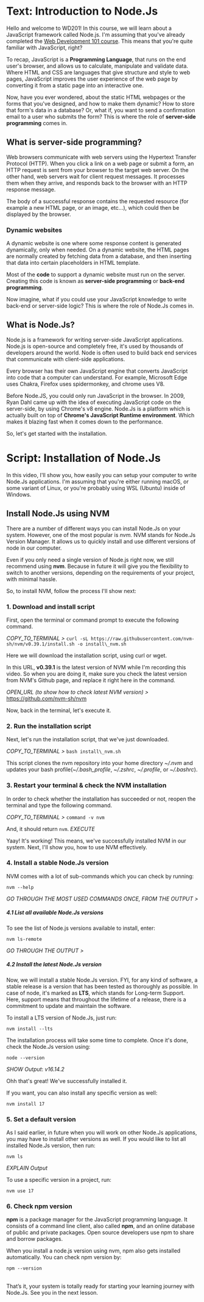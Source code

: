 # Text: Introduction to Node.Js

Hello and welcome to WD201! 
In this course, we will learn about a JavaScript framework called Node.js. I'm assuming that you've already completed the [Web Development 101 course](https://www.pupilfirst.school/courses/1087/curriculum). This means that you're quite familiar with JavaScript, right?

To recap, JavaScript is a **Programming Language**,  that runs on the end user's browser, and allows us to calculate, manipulate and validate data. Where HTML and CSS are languages that give structure and style to web pages, JavaScript improves the user experience of the web page by converting it from a static page into an interactive one.

Now, have you ever wondered, about the static HTML webpages or the forms that you've designed, and how to make them dynamic? How to store that form's data in a database? Or, what if, you want to send a confirmation email to a user who submits the form? 
This is where the role of **server-side programming** comes in.

## What is server-side programming?
Web browsers communicate with web servers using the Hypertext Transfer Protocol (HTTP). When you click a link on a web page or submit a form, an HTTP request is sent from your browser to the target web server.
On the other hand, web servers wait for client request messages. It processes them when they arrive, and responds back to the browser with an HTTP response message.

The body of a successful response contains the requested resource (for example a new HTML page, or an image, etc...), which could then be displayed by the browser.

### Dynamic websites
A dynamic website is one where some response content is generated dynamically, only when needed. On a dynamic website, the HTML pages are normally created by fetching data from a database, and then inserting that data into certain placeholders in HTML template. 

Most of the **code** to support a dynamic website must run on the server. Creating this code is known as **server-side programming** or **back-end programming**.

Now imagine, what if you could use your JavaScript knowledge to write back-end or server-side logic? This is where the role of Node.Js comes in.

## What is Node.Js?
Node.js is a framework for writing server-side JavaScript applications. Node.js is open-source and completely free, it's used by thousands of developers around the world.
Node is often used to build back end services that communicate with client-side applications.

Every browser has their own JavaScript engine that converts JavaScript into code that a computer can understand. For example, Microsoft Edge uses Chakra, Firefox uses spidermonkey, and chrome uses V8.

Before Node.JS, you could only run JavaScript in the browser. In 2009, Ryan Dahl came up with the idea of executing JavaScript code on the server-side, by using Chrome's v8 engine. Node.Js is a platform which is actually built on top of **Chrome's JavaScript Runtime environment**. Which makes it blazing fast when it comes down to the performance.

So, let's get started with the installation.

# Script: Installation of Node.Js

In this video, I'll show you, how easily you can setup your computer to write Node.Js applications.
I'm assuming that you're either running macOS, or some variant of Linux, or you're probably using WSL (Ubuntu) inside of Windows.

## Install Node.Js using NVM

There are a number of different ways you can install Node.Js on your system. However, one of the most popular is *nvm.* NVM stands for Node.Js Version Manager. It allows us to quickly install and use different versions of node in our computer.

Even if you only need a single version of Node.js right now, we still recommend using **nvm**. Because in future it will give you the flexibility to switch to another versions, depending on the requirements of your project, with minimal hassle.

So, to install NVM, follow the process I'll show next:

### 1. Download and install script

First, open the terminal or command prompt to execute the following command.

_COPY_TO_TERMINAL >_ `curl -sL https://raw.githubusercontent.com/nvm-sh/nvm/v0.39.1/install.sh -o install\_nvm.sh`

Here we will download the installation script, using curl or wget.

In this URL, **v0.39.1** is the latest version of NVM while I'm recording this video.
So when you are doing it, make sure you check the latest version from NVM's Github page, and replace it right here in the command.

*OPEN_URL (to show how to check latest NVM version) >* https://github.com/nvm-sh/nvm

Now, back in the terminal, let's execute it.

### 2. Run the installation script

Next, let's run the installation script, that we've just downloaded.

_COPY_TO_TERMINAL >_ `bash install\_nvm.sh`

This script clones the nvm repository into your home directory *~/.nvm* and updates your bash profile(*~/.bash\_profile*, *~/.zshrc*, *~/.profile*, or *~/.bashrc*).

### 3. Restart your terminal & check the NVM installation

In order to check whether the installation has succeeded or not, reopen the terminal and type the following command.

_COPY_TO_TERMINAL >_ `command -v nvm`

And, it should return `nvm`. 
_EXECUTE_

Yaay! It's working! This means, we've successfully installed NVM in our system. Next, I'll show you, how to use NVM effectively.

### 4. Install a stable Node.Js version

NVM comes with a lot of sub-commands which you can check by running:

`nvm --help`

*GO THROUGH THE MOST USED COMMANDS ONCE, FROM THE OUTPUT >*

##### 4.1 List all available Node.Js versions

To see the list of Node.js versions available to install, enter:

`nvm ls-remote`

*GO THROUGH THE OUTPUT >*

##### 4.2 Install the latest Node.Js version
Now, we will install a stable Node.Js version.
FYI, for any kind of software, a stable release is a version that has been tested as thoroughly as possible.
In case of node, it's marked as **LTS**, which stands for Long-term Support. Here, support means that throughout the lifetime of a release, there is a commitment to update and maintain the software.

To install a LTS version of Node.Js, just run:

`nvm install --lts`


The installation process will take some time to complete. Once it's done, check the Node.Js version using:

`node --version`

*SHOW Output*: *v16.14.2*

Ohh that's great! We've successfully installed it.

If you want, you can also install any specific version as well:

`nvm install 17`

### 5. Set a default version
As I said earlier, in future when you will work on other Node.Js applications, you may have to install other versions as well. If you would like to list all installed Node.Js version, then run:

`nvm ls`

*EXPLAIN Output*

To use a specific version in a project, run:

`nvm use 17`

### 6. Check npm version

**npm** is a package manager for the JavaScript programming language. It consists of a command line client, also called **npm**, and an online database of public and private packages. Open source developers use npm to share and borrow packages.

When you install a node.js version using nvm, npm also gets installed automatically. You can check npm version by:

`npm --version`
<br/><br/>

That’s it, your system is totally ready for starting your learning journey with Node.Js. See you in the next lesson.
